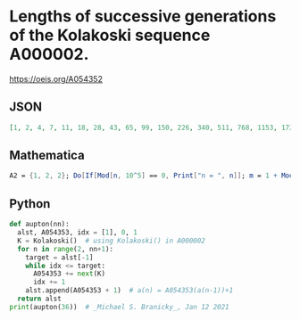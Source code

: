 # Lengths of successive generations of the Kolakoski sequence A000002\.
https://oeis.org/A054352
## JSON
```JSON
[1, 2, 4, 7, 11, 18, 28, 43, 65, 99, 150, 226, 340, 511, 768, 1153, 1728, 2590, 3885, 5826, 8742, 13116, 19674, 29514, 44280, 66431, 99667, 149531, 224306, 336450, 504648, 756961, 1135450, 1703197, 2554846, 3832292, 5748474, 8622646, 12933971, 19400955, 29101203]
```
## Mathematica
```Mathematica
A2 = {1, 2, 2}; Do[If[Mod[n, 10^5] == 0, Print["n = ", n]]; m = 1 + Mod[n - 1, 2]; an = A2[[n]]; A2 = Join[A2, Table[m, {an}]], {n, 3, 10^6}]; A054353 = Accumulate[A2]; Clear[a]; a[0] = 1; a[n_] := a[n] = A054353[[a[n - 1]]] + 1; Table[a[n], {n, 0, 33}] (* _Jean-François Alcover_, Oct 30 2014, after _Jean-Christophe Hervé_ *)
```
## Python
```Python
def aupton(nn):
  alst, A054353, idx = [1], 0, 1
  K = Kolakoski()  # using Kolakoski() in A000002
  for n in range(2, nn+1):
    target = alst[-1]
    while idx <= target:
      A054353 += next(K)
      idx += 1
    alst.append(A054353 + 1)  # a(n) = A054353(a(n-1))+1
  return alst
print(aupton(36))  # _Michael S. Branicky_, Jan 12 2021
```
